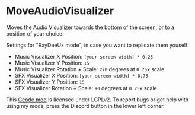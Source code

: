 # MoveAudioVisualizer

Moves the Audio Visualizer towards the bottom of the screen, or to a position of your choice.

Settings for "RayDeeUx mode", in case you want to replicate them youself:
- Music Visualizer X Position: `[your screen width] * 0.25`
- Music Visualizer Y Position: `15`
- Music Visualizer Rotation + Scale: `270` degrees at `0.75`x scale
- SFX Visualizer X Position: `[your screen width] * 0.75`
- SFX Visualizer Y Position: `15`
- SFX Visualizer Rotation + Scale: `90` degrees at `0.75`x scale

This [Geode mod](https://geode-sdk.org) is licensed under LGPLv2. To report bugs or get help with using my mods, press the Discord button in the lower left corner.